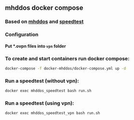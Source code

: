 ## mhddos docker compose

### Based on [mhddos](https://github.com/porthole-ascend-cinnamon/mhddos_proxy_releases) and [speedtest](https://github.com/volkovskiyda/docker-speedtest)

### Configuration
#### Put *.ovpn files into `vpn` folder

### **To create and start containers run docker compose:**
```bash
docker-compose -f docker-mhddos/docker-compose.yml up -d
```

### **Run a speedtest (without vpn):**
```bash
docker exec mhddos_speedtest bash run.sh
```

### **Run a speedtest (using vpn):**
```bash
docker exec mhddos_speedtest_vpn bash run.sh
```
